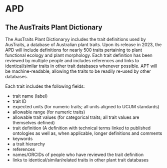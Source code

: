 # APD
## The AusTraits Plant Dictionary

The AusTraits Plant Dictionaryy includes the trait definitions used by AusTraits, a database of Australian plant traits. Upon its release in 2023, the APD will include definitions for nearly 500 traits pertaining to plant functional ecology and plant morphology. Each trait definition has been reviewed by multiple people and includes references and links to identical/similar traits in other trait databases whenever possible. APT will be machine-readable, allowing the traits to be readily re-used by other databases. 

Each trait includes the following fields:
* trait name (label)
* trait ID
* expected units (for numeric traits; all units aligned to UCUM standards)
* allowable range (for numeric traits)
* allowable trait values (for categorical traits; all trait values are themselves defined)
* trait definition (A definition with technical terms linked to published ontologies as well as, when applicable, longer definitions and comments
* keywords
* a trait hierarchy
* references
* names/ORCIDs of people who have reviewed the trait definition
* links to identical/similar/related traits in other plant trait databases

